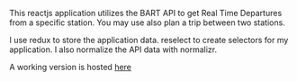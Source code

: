 This reactjs application utilizes the BART API to get Real Time Departures from a specific station. You may use also plan a trip between two stations.

I use redux to store the application data. reselect to create selectors for my application. I also normalize the API data with normalizr.

A working version is hosted [here](http://bart.jonathangee.com)